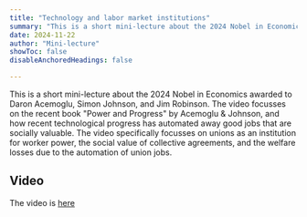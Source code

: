 ```yaml
---
title: "Technology and labor market institutions" 
summary: "This is a short mini-lecture about the 2024 Nobel in Economics awarded to Daron Acemoglu, Simon Johnson, and Jim Robinson. The video focusses on the recent book Power and Progress by Acemoglu and Johnson, and how recent technological progress has automated away good jobs that are socially valuable. The video specifically focusses on unions as an institution for worker power, the social value of collective agreements, and the welfare losses due to the automation of union jobs." 
date: 2024-11-22
author: "Mini-lecture"
showToc: false
disableAnchoredHeadings: false

---
```

This is a short mini-lecture about the 2024 Nobel in Economics awarded to Daron Acemoglu, Simon Johnson, and Jim Robinson. The video focusses on the recent book "Power and Progress" by Acemoglu & Johnson, and how recent technological progress has automated away good jobs that are socially valuable. The video specifically focusses on unions as an institution for worker power, the social value of collective agreements, and the welfare losses due to the automation of union jobs.

## Video

The video is [here](https://youtu.be/yO1n0hzRDuk)


